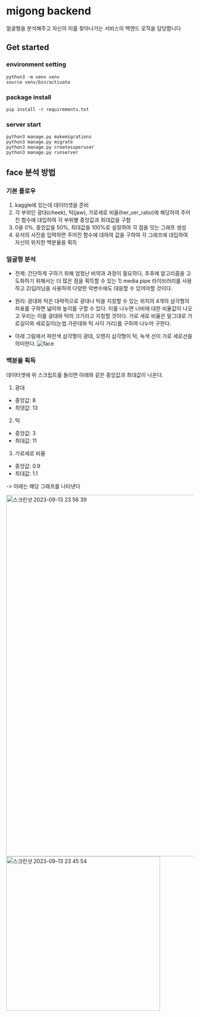 # migong backend

얼굴형을 분석해주고 자신의 미를 찾아나가는 서비스의 백엔드 로직을 담당합니다

## Get started

### environment setting

```
python3 -m venv venv
source venv/bin/activate
```

### package install

```
pip install -r requirements.txt
```

### server start

```
python3 manage.py makemigrations
python3 manage.py migrate
python3 manage.py createsuperuser
python3 manage.py runserver
```

## face 분석 방법

### 기본 플로우

1. kaggle에 있는데 데이터셋을 준비
2. 각 부위인 광대(cheek), 턱(jaw), 가로세로 비율(her_ver_ratio)에 해당하여 주어진 함수에 대입하여 각 부위별 중앙값과 최대값을 구함
3. 0을 0%, 중앙값을 50%, 최대값을 100%로 설정하여 각 점을 잇는 그래프 생성
4. 유저의 사진을 입력하면 주어진 함수에 대하여 값을 구하여 각 그래프에 대입하여 자신의 위치한 백분율을 획득

### 얼굴형 분석

- 전제: 간단하게 구하기 위해 엄청난 비약과 과정이 필요하다, 추후에 알고리즘을 고도화하기 위해서는 더 많은 점을 획득할 수 있는 1) media pipe 라이브러리를 사용하고 2)딥러닝을 사용하여 다양한 악변수에도 대응할 수 있어야할 것이다.

- 원리: 광대와 턱은 대략적으로 광대나 턱을 지칭할 수 있는 위치의 4개의 삼각형의 좌표를 구하면 넓이와 높이를 구할 수 있다. 이를 나누면 너비에 대한 비율값이 나오고 우리는 이를 광대와 턱의 크기라고 지칭할 것이다. 가로 세로 비율은 말그대로 가로길이와 세로길이(눈썹 가운데와 턱 사이 거리)를 구하여 나누어 구한다.

- 아래 그림에서 파란색 삼각형이 광대, 오렌지 삼각형이 턱, 녹색 선이 가로 세로선을 의미한다.
  ![face](https://github.com/mi-gongan/migong_backend/assets/97350083/745d7d3a-1360-49a7-8443-7f69272d9476)

### 백분율 획득

데이터셋에 위 스크립트를 돌리면 아래와 같은 중앙값과 최대값이 나온다.

1. 광대

- 중앙값: 8
- 최댓값: 13

2. 턱

- 중앙값: 3
- 최대값: 11

3. 가로세로 비율

- 중앙값: 0.9
- 최대값: 1.1

-> 아래는 해당 그래프를 나타낸다

<img width="968" alt="스크린샷 2023-09-13 23 56 39" src="https://github.com/mi-gongan/migong_backend/assets/97350083/583a3542-8bdd-4503-ad2a-cd124c417078">
<img width="413" alt="스크린샷 2023-09-13 23 45 54" src="https://github.com/mi-gongan/migong_backend/assets/97350083/c60961a2-e376-4551-bcd6-e799597c1996">
